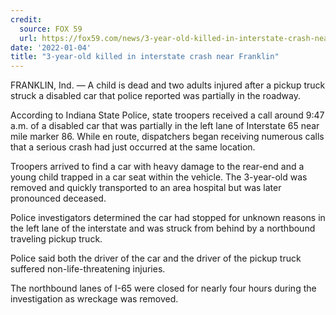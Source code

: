 ```yaml
---
credit:
  source: FOX 59
  url: https://fox59.com/news/3-year-old-killed-in-interstate-crash-near-franklin/
date: '2022-01-04'
title: "3-year-old killed in interstate crash near Franklin"
---
```

FRANKLIN, Ind. — A child is dead and two adults injured after a pickup truck struck a disabled car that police reported was partially in the roadway.

According to Indiana State Police, state troopers received a call around 9:47 a.m. of a disabled car that was partially in the left lane of Interstate 65 near mile marker 86. While en route, dispatchers began receiving numerous calls that a serious crash had just occurred at the same location.

Troopers arrived to find a car with heavy damage to the rear-end and a young child trapped in a car seat within the vehicle. The 3-year-old was removed and quickly transported to an area hospital but was later pronounced deceased.

Police investigators determined the car had stopped for unknown reasons in the left lane of the interstate and was struck from behind by a northbound traveling pickup truck.

Police said both the driver of the car and the driver of the pickup truck suffered non-life-threatening injuries.

The northbound lanes of I-65 were closed for nearly four hours during the investigation as wreckage was removed.
